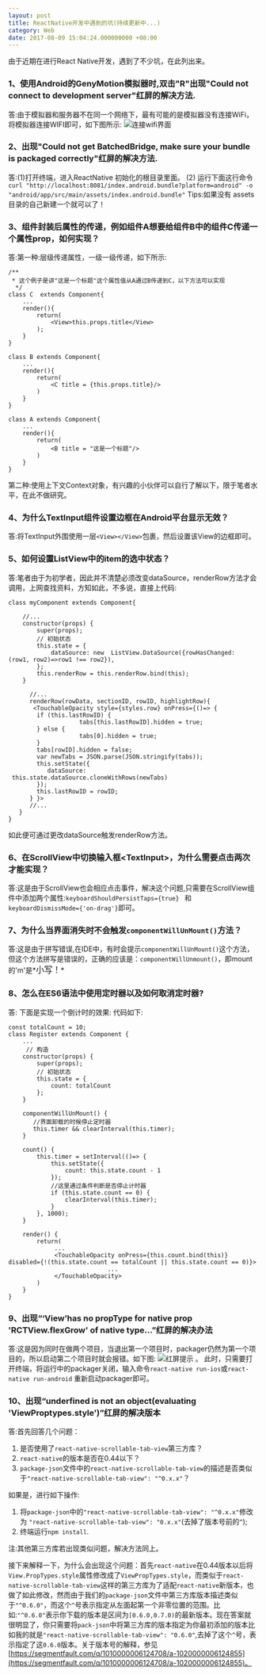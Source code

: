 ```yaml
---
layout: post
title: ReactNative开发中遇到的坑(持续更新中...)
category: Web
date: 2017-08-09 15:04:24.000000000 +08:00
---
```


由于近期在进行React  Native开发，遇到了不少坑，在此列出来。
### 1、使用Android的GenyMotion模拟器时,双击"R"出现"Could not connect to development server"红屏的解决方法.
答:由于模拟器和服务器不在同一个网络下，最有可能的是模拟器没有连接WiFi，将模拟器连接WIFI即可，如下图所示:
![连接wifi界面](http://img.blog.csdn.net/20160918115036856)


### 2、出现"Could not get BatchedBridge, make sure your bundle is packaged correctly"红屏的解决方法.
答:(1)打开终端，进入ReactNative 初始化的根目录里面。
     (2) 运行下面这行命令
     `curl "http://localhost:8081/index.android.bundle?platform=android" -o  "android/app/src/main/assets/index.android.bundle"`
Tips:如果没有 assets目录的自己新建一个就可以了！

### 3、组件封装后属性的传递，例如组件A想要给组件B中的组件C传递一个属性prop，如何实现？
答:第一种:层级传递属性，一级一级传递，如下所示:

```react
/**
 * 这个例子是讲"这是一个标题"这个属性值从A通过B传递到C，以下方法可以实现
  */
class C  extends Component{
    ...
    render(){
        return(
            <View>this.props.title</View>
        );
    }
}

class B extends Component{
    ...
    render(){
        return(
            <C title = {this.props.title}/>
        )
    }
}

class A extends Component{
    ...
    render(){
        return(
            <B title = "这是一个标题"/>
        )
    }
}
```
   第二种:使用上下文Context对象，有兴趣的小伙伴可以自行了解以下，限于笔者水平，在此不做研究。
   
### 4、为什么TextInput组件设置边框在Android平台显示无效？
答:将TextInput外围使用一层`<View></View>`包裹，然后设置该View的边框即可。

### 5、如何设置ListView中的item的选中状态？
答:笔者由于为初学者，因此并不清楚必须改变dataSource，renderRow方法才会调用，上网查找资料，方知如此，不多说，直接上代码:

```react
class myComponent extends Component{

    //...
    constructor(props) {
        super(props);
        // 初始状态
        this.state = {
            dataSource: new  ListView.DataSource({rowHasChanged: (row1, row2)=>row1 !== row2}),
        };
        this.renderRow = this.renderRow.bind(this);
    }
    
      //...
      renderRow(rowData, sectionID, rowID, highlightRow){
       <TouchableOpacity style={styles.row} onPress={()=> {
        if (this.lastRowID) {
                    tabs[this.lastRowID].hidden = true;
        } else {
                    tabs[0].hidden = true;
        }
        tabs[rowID].hidden = false;
        var newTabs = JSON.parse(JSON.stringify(tabs));
        this.setState({   
           dataSource:
 this.state.dataSource.cloneWithRows(newTabs)
        });
        this.lastRowID = rowID;
      } }>
      //...
   }
}
```
如此便可通过更改dataSource触发renderRow方法。

### 6、在ScrollView中切换输入框&lt;TextInput&gt;，为什么需要点击两次才能实现？
答:这是由于ScrollView也会相应点击事件，解决这个问题,只需要在ScrollView组件中添加两个属性:`keyboardShouldPersistTaps={true} `
和`keyboardDismissMode={'on-drag'}`即可。

### 7、为什么当界面消失时不会触发`componentWillUnMount()`方法？
答:这是由于拼写错误,在IDE中，有时会提示`componentWillUnMount()`这个方法，但这个方法拼写是错误的，正确的应该是：`componentWillUnmount()`，即mount的'm'是*<big>小写！</big>*

### 8、怎么在ES6语法中使用定时器以及如何取消定时器?
答:
下面是实现一个倒计时的效果:
代码如下:

```react
const totalCount = 10;
class Register extends Component {
    ...
     // 构造
    constructor(props) {
        super(props);
        // 初始状态
        this.state = {
            count: totalCount
        };
    }

    componentWillUnMount() {
       //界面卸载的时候停止定时器
       this.timer && clearInterval(this.timer);
    }
    
    count() {
        this.timer = setInterval(()=> {
            this.setState({
                count: this.state.count - 1
            });
            //这里通过条件判断是否停止计时器
            if (this.state.count == 0) {
                clearInterval(this.timer);
            }
        }, 1000);
    }
    
    render() {
        return(
             ...
             <TouchableOpacity onPress={this.count.bind(this)} disabled={!(this.state.count == totalCount || this.state.count == 0)}>
                            ...
             </TouchableOpacity>
        )
    }
}
```
### 9、出现“‘View’has no propType for native prop 'RCTView.flexGrow' of native type...”红屏的解决办法
答:这是因为同时在做两个项目，当退出第一个项目时，packager仍然为第一个项目的，所以启动第二个项目时就会报错。如下图:
![红屏提示](http://img.blog.csdn.net/20161017113732973)
。
此时，只需要打开终端，将运行中的packager关闭，输入命令`react-native run-ios`或`react-native run-android` 重新启动packager即可。
### 10、出现“underfined is not an object(evaluating 'ViewProptypes.style')”红屏的解决版本
答:首先回答几个问题：
1. 是否使用了`react-native-scrollable-tab-view`第三方库？
2. `react-native`的版本是否在0.44以下？
3. `package-json`文件中的`react-native-scrollable-tab-view`的描述是否类似于`"react-native-scrollable-tab-view": "^0.x.x"`？

如果是，进行如下操作:

1. 将`package-json`中的`"react-native-scrollable-tab-view": "^0.x.x"`修改为
`"react-native-scrollable-tab-view": "0.x.x"`(去掉了版本号前的`^`);
2. 终端运行`npm install`.

注:其他第三方库若出现类似问题，解决方法同上。

接下来解释一下，为什么会出现这个问题：首先`react-native`在0.44版本以后将`View.PropTypes.style`属性修改成了`ViewPropTypes.style`，而类似于`react-native-scrollable-tab-view`这样的第三方库为了适配`react-native`新版本，也做了如此修改，然而由于我们的`package-json`文件中第三方库版本描述类似于`"^0.6.0"`，而这个`^`号表示指定从左面起第一个非零位置的范围。比如:`"^0.6.0"`表示你下载的版本是区间为`[0.6.0,0.7.0)`的最新版本。现在答案就很明显了，你只需要将`pack-json`中将第三方库的版本指定为你最初添加的版本比如我的就是`"react-native-scrollable-tab-view": "0.6.0"`,去掉了这个`^`号，表示指定了这`0.6.0`版本。关于版本号的解释，参见[https://segmentfault.com/q/1010000006124708/a-1020000006124855](https://segmentfault.com/q/1010000006124708/a-1020000006124855)。